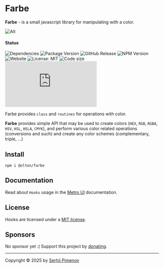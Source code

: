 # Farbe

 **Farbe** - is a small javascript library for manipulating with a color.

![Alt](https://repobeats.axiom.co/api/embed/52d3daac7718fbf8d53459533039ae580ff272dd.svg "Repobeats analytics image")

#### Status
![Dependencies](https://img.shields.io/badge/Dependencies-none-darklime.svg)
![Package Version](https://img.shields.io/github/package-json/v/olton/farbe)
![GitHub Release](https://img.shields.io/github/v/release/olton/farbe)
![NPM Version](https://img.shields.io/npm/v/%40olton%2Ffarbe)
![Website](https://img.shields.io/website/https/farbe.org.ua.svg)
![License: MIT](https://img.shields.io/badge/License-MIT-blue.svg?color=7852a9)
![Code size](https://img.shields.io/github/languages/code-size/olton/farbe.svg?color=830000)
![GitHub JS Size](https://img.shields.io/github/size/olton/farbe/lib%2Ffarbe.js?label=JS%20Size&color=8f99ff)

Farbe provides `class` and `routines` for operations with color. 

**Farbe** provides simple API that may be used to create colors (`HEX`, `RGB`, `RGBA`, `HSV`, `HSL`, `HSLA`, `CMYK`), 
and perform various color related operations (conversions and such) and create 
any color schemes (complementary, triple, ...)

## Install
```shell
npm i @olton/farbe
```

## Documentation

Read about `Hooks` usage in the [Metro UI](https://docs-new.metroui.org.ua/libraries/farbe) documentation.

## License

Hooks are licensed under a [MIT license](LICENSE).

## Sponsors

No sponsor yet :(
Support this project by [donating](https://www.patreon.com/metroui).

---
Copyright © 2025 by [Serhii Pimenov](https://pimenov.com.ua)
